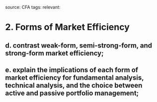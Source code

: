 source: CFA
tags: 
relevant: 

# 2. Forms of Market Efficiency

## d. contrast weak-form, semi-strong-form, and strong-form market efficiency;
## e. explain the implications of each form of market efficiency for fundamental analysis, technical analysis, and the choice between active and passive portfolio management;


